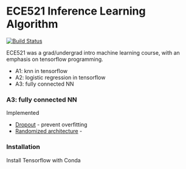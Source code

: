 # ECE521 Inference Learning Algorithm
[![Build Status](https://github.com/violetguos/inference-learning/blob/master/A3/vg-branch/a3-vg.ipynb)](https://github.com/violetguos/inference-learning/blob/master/A3/vg-branch/a3-vg.ipynb)

ECE521 was a grad/undergrad intro machine learning course, with an emphasis on tensorflow programming.

  - A1: knn in tensorflow
  - A2: logistic regression in tensorflow
  - A3: fully connected NN

### A3: fully connected NN

Implemented
* [Dropout](https://github.com/violetguos/inference-learning/blob/master/A3/vg-branch/a3-vg.ipynb) - prevent overfitting
* [Randomized architecture](https://github.com/violetguos/inference-learning/blob/master/A3/vg-branch/a3-vg.ipynb) -


### Installation

Install Tensorflow with Conda
